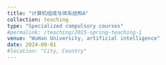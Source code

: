 ```yaml
---
title: "计算机组成与体系结构A"
collection: teaching
type: "Specialized compulsory courses"
#permalink: /teaching/2015-spring-teaching-1
venue: "WuHan University, artificial intelligence"
date: 2024-09-01
#location: "City, Country"
---
```




